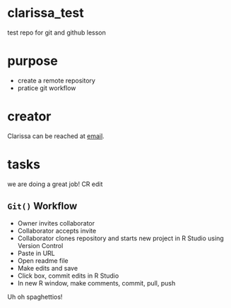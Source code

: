 # clarissa_test
test repo for git and github lesson

# purpose
- create a remote repository 
- pratice git workflow

# creator
Clarissa can be reached at [email](mailto:clareyes@ucanr.edu).

# tasks

we are doing a great job!
CR edit

## `Git()` Workflow

- Owner invites collaborator
- Collaborator accepts invite
- Collaborator clones repository and starts new project in R Studio using Version Control
- Paste in URL
- Open readme file
- Make edits and save
- Click box, commit edits in R Studio
- In new R window, make comments, commit, pull, push

Uh oh spaghettios!